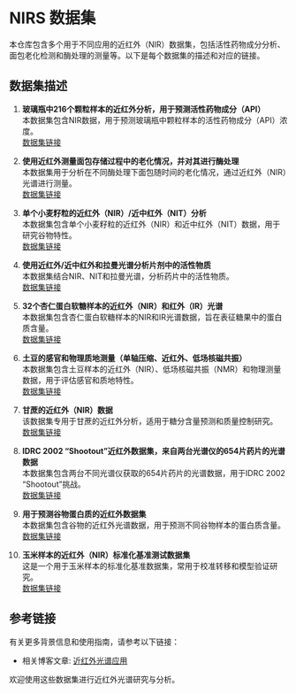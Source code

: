 # NIRS 数据集

本仓库包含多个用于不同应用的近红外（NIR）数据集，包括活性药物成分分析、面包老化检测和酶处理的测量等。以下是每个数据集的描述和对应的链接。

## 数据集描述

1. **玻璃瓶中216个颗粒样本的近红外分析，用于预测活性药物成分（API）**  
   本数据集包含NIR数据，用于预测玻璃瓶中颗粒样本的活性药物成分（API）浓度。  
   [数据集链接](https://sid.erda.dk/share_redirect/aq4m8epq8h)

2. **使用近红外测量面包存储过程中的老化情况，并对其进行酶处理**  
   本数据集用于分析在不同酶处理下面包随时间的老化情况，通过近红外（NIR）光谱进行测量。  
   [数据集链接](https://sid.erda.dk/share_redirect/atqIJ9TLh9)

3. **单个小麦籽粒的近红外（NIR）/近中红外（NIT）分析**  
   本数据集包含单个小麦籽粒的近红外（NIR）和近中红外（NIT）数据，用于研究谷物特性。  
   [数据集链接](https://sid.erda.dk/share_redirect/FSDhBRCBUu)

4. **使用近红外/近中红外和拉曼光谱分析片剂中的活性物质**  
   本数据集结合NIR、NIT和拉曼光谱，分析药片中的活性物质。  
   [数据集链接](https://sid.erda.dk/share_redirect/dF0005FtvQ)

5. **32个杏仁蛋白软糖样本的近红外（NIR）和红外（IR）光谱**  
   本数据集包含杏仁蛋白软糖样本的NIR和IR光谱数据，旨在表征糖果中的蛋白质含量。  
   [数据集链接](https://sid.erda.dk/share_redirect/aj4pzv7KDu)

6. **土豆的感官和物理质地测量（单轴压缩、近红外、低场核磁共振）**  
   本数据集包含土豆样本的近红外（NIR）、低场核磁共振（NMR）和物理测量数据，用于评估感官和质地特性。  
   [数据集链接](https://sid.erda.dk/share_redirect/dBojj4u8Rw)

7. **甘蔗的近红外（NIR）数据**  
   该数据集专用于甘蔗的近红外分析，适用于糖分含量预测和质量控制研究。  
   [数据集链接](https://sid.erda.dk/share_redirect/BfrLnAjOgl)

8. **IDRC 2002 “Shootout”近红外数据集，来自两台光谱仪的654片药片的光谱数据**  
   本数据集包含两台不同光谱仪获取的654片药片的光谱数据，用于IDRC 2002 “Shootout”挑战。  
   [数据集链接](https://eigenvector.com/wp-content/uploads/2019/06/nir_shootout_2002.mat_.zip)

9. **用于预测谷物蛋白质的近红外数据集**  
   本数据集包含谷物的近红外光谱数据，用于预测不同谷物样本的蛋白质含量。  
   [数据集链接](https://eigenvector.com/wp-content/uploads/2021/04/CGL_nir.mat_.zip)

10. **玉米样本的近红外（NIR）标准化基准测试数据集**  
   这是一个用于玉米样本的标准化基准数据集，常用于校准转移和模型验证研究。  
   [数据集链接](https://eigenvector.com/wp-content/uploads/2019/06/corn.mat_.zip)

## 参考链接

有关更多背景信息和使用指南，请参考以下链接：
- 相关博客文章: [近红外光谱应用](https://blog.csdn.net/Next_SummerAgain/article/details/136646321?spm=1001.2014.3001.5502)

欢迎使用这些数据集进行近红外光谱研究与分析。
